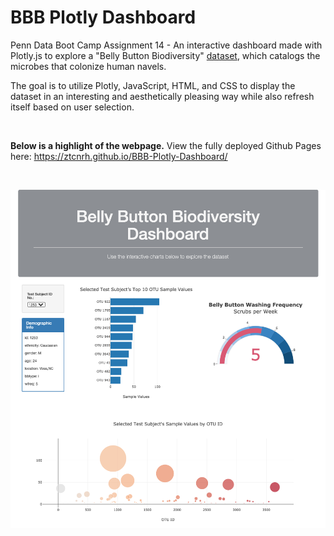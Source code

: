 # BBB Plotly Dashboard

Penn Data Boot Camp Assignment 14 - An interactive dashboard made with Plotly.js to explore a "Belly Button Biodiversity" [dataset](http://robdunnlab.com/projects/belly-button-biodiversity/results-and-data/), which catalogs the microbes that colonize human navels.

The goal is to utilize Plotly, JavaScript, HTML, and CSS to display the dataset in an interesting and aesthetically pleasing way while also refresh itself based on user selection.

<br>

<strong>Below is a highlight of the webpage.</strong> View the fully deployed Github Pages here: https://ztcnrh.github.io/BBB-Plotly-Dashboard/

<br>

![Plotly Dashboard Preview](highlights/deployment_highlight.png)
